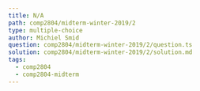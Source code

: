 ```yaml
---
title: N/A
path: comp2804/midterm-winter-2019/2
type: multiple-choice
author: Michiel Smid
question: comp2804/midterm-winter-2019/2/question.ts
solution: comp2804/midterm-winter-2019/2/solution.md
tags:
  - comp2804
  - comp2804-midterm
---
```

